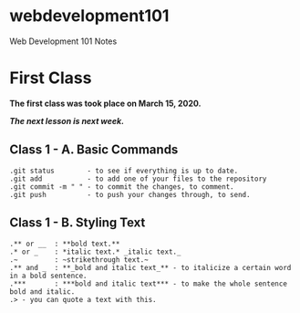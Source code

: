 # webdevelopment101
Web Development 101 Notes

# First Class
**The first class was took place on March 15, 2020.**

***The next lesson is next week.***

## Class 1 - A. Basic Commands

```
.git status        - to see if everything is up to date.
.git add           - to add one of your files to the repository
.git commit -m " " - to commit the changes, to comment.
.git push          - to push your changes through, to send.
```

## Class 1 - B. Styling Text

```
.** or __  : **bold text.**
.* or _    : *italic text.* _italic text._
.~         : ~strikethrough text.~
.** and _  : **_bold and italic text_** - to italicize a certain word in a bold sentence.
.***       : ***bold and italic text*** - to make the whole sentence bold and italic.
.> - you can quote a text with this.
```